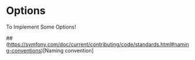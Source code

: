 # Options
To Implement Some Options!

##(https://symfony.com/doc/current/contributing/code/standards.html#naming-conventions)[Naming convention]
